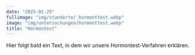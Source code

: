```yaml
---
date: "2025-01-25"
fullimage: "img/standorte/_hormonttest.webp"
image: "img/untersuchungen/hormonttest.webp"
title: "Hormontest"
---
```


Hier folgt bald ein Text, in dem wir unsere Hormontest-Verfahren erklären.
